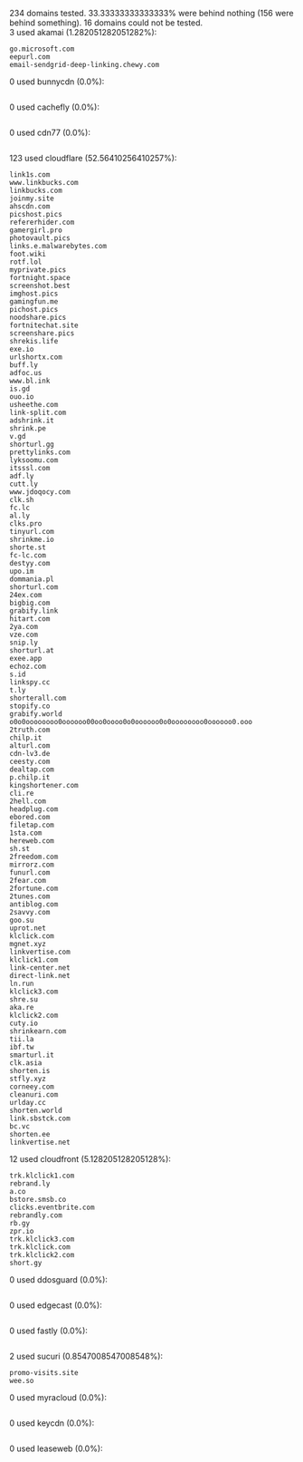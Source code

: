 234 domains tested. 33.33333333333333% were behind nothing (156 were behind something). 16 domains could not be tested.<br>
3 used akamai (1.282051282051282%):
```
go.microsoft.com
eepurl.com
email-sendgrid-deep-linking.chewy.com
```

0 used bunnycdn (0.0%):
```

```

0 used cachefly (0.0%):
```

```

0 used cdn77 (0.0%):
```

```

123 used cloudflare (52.56410256410257%):
```
link1s.com
www.linkbucks.com
linkbucks.com
joinmy.site
ahscdn.com
picshost.pics
refererhider.com
gamergirl.pro
photovault.pics
links.e.malwarebytes.com
foot.wiki
rotf.lol
myprivate.pics
fortnight.space
screenshot.best
imghost.pics
gamingfun.me
pichost.pics
noodshare.pics
fortnitechat.site
screenshare.pics
shrekis.life
exe.io
urlshortx.com
buff.ly
adfoc.us
www.bl.ink
is.gd
ouo.io
usheethe.com
link-split.com
adshrink.it
shrink.pe
v.gd
shorturl.gg
prettylinks.com
lyksoomu.com
itsssl.com
adf.ly
cutt.ly
www.jdoqocy.com
clk.sh
fc.lc
al.ly
clks.pro
tinyurl.com
shrinkme.io
shorte.st
fc-lc.com
destyy.com
upo.im
dommania.pl
shorturl.com
24ex.com
bigbig.com
grabify.link
hitart.com
2ya.com
vze.com
snip.ly
shorturl.at
exee.app
echoz.com
s.id
linkspy.cc
t.ly
shorterall.com
stopify.co
grabify.world
o0o0oooooooo0oooooo00oo0oooo0o0oooooo0o0oooooooo0oooooo0.ooo
2truth.com
chilp.it
alturl.com
cdn-lv3.de
ceesty.com
dealtap.com
p.chilp.it
kingshortener.com
cli.re
2hell.com
headplug.com
ebored.com
filetap.com
1sta.com
hereweb.com
sh.st
2freedom.com
mirrorz.com
funurl.com
2fear.com
2fortune.com
2tunes.com
antiblog.com
2savvy.com
goo.su
uprot.net
klclick.com
mgnet.xyz
linkvertise.com
klclick1.com
link-center.net
direct-link.net
ln.run
klclick3.com
shre.su
aka.re
klclick2.com
cuty.io
shrinkearn.com
tii.la
ibf.tw
smarturl.it
clk.asia
shorten.is
stfly.xyz
corneey.com
cleanuri.com
urlday.cc
shorten.world
link.sbstck.com
bc.vc
shorten.ee
linkvertise.net
```

12 used cloudfront (5.128205128205128%):
```
trk.klclick1.com
rebrand.ly
a.co
bstore.smsb.co
clicks.eventbrite.com
rebrandly.com
rb.gy
zpr.io
trk.klclick3.com
trk.klclick.com
trk.klclick2.com
short.gy
```

0 used ddosguard (0.0%):
```

```

0 used edgecast (0.0%):
```

```

0 used fastly (0.0%):
```

```

2 used sucuri (0.8547008547008548%):
```
promo-visits.site
wee.so
```

0 used myracloud (0.0%):
```

```

0 used keycdn (0.0%):
```

```

0 used leaseweb (0.0%):
```

```
